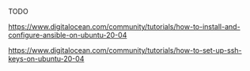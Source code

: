 TODO

https://www.digitalocean.com/community/tutorials/how-to-install-and-configure-ansible-on-ubuntu-20-04

https://www.digitalocean.com/community/tutorials/how-to-set-up-ssh-keys-on-ubuntu-20-04